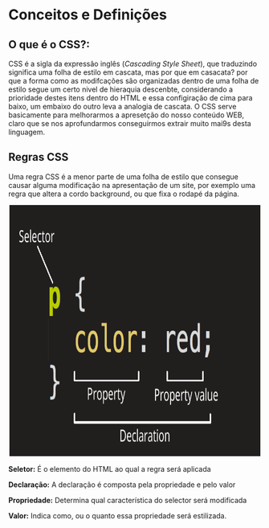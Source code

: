 # Conceitos e Definições

## O que é o CSS?:

CSS é a sigla da expressão inglês (*Cascading Style Sheet*), que traduzindo significa uma folha de estilo em cascata, mas por que em casacata? por que a forma como
as modifcações são organizadas dentro de uma folha de estilo segue um certo nivel de hieraquia descenbte, considerando a prioridade destes itens dentro do HTML
e essa configiração de cima para baixo, um embaixo do outro leva a analogia de cascata. O CSS serve basicamente para melhorarmos a apresetção do nosso conteúdo WEB, claro que se nos aprofundarmos conseguirmos extrair muito mai9s desta linguagem.

## Regras CSS
Uma regra CSS é a menor parte de uma folha de estilo que consegue causar alguma modificação na apresentação de um site, por exemplo uma regra que altera a cordo background, ou que fixa o rodapé da página. 

<p align="center">
  <img src="https://github.com/Evaldo-comp/Web/blob/master/CSS/img/regra_css.png",  width="500px", height="500px">
</p>

**Seletor:** É o elemento do HTML ao qual a regra será aplicada

**Declaração:** A declaração é composta pela propriedade e pelo valor

**Propriedade:** Determina qual característica do selector será modificada

**Valor:** Indica como, ou o quanto essa propriedade será estilizada.
